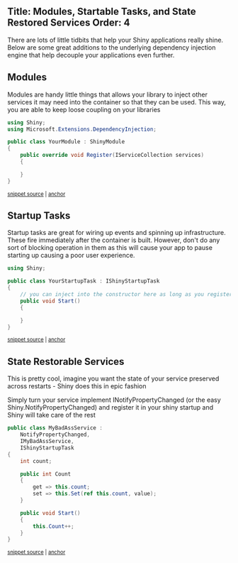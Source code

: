 Title: Modules, Startable Tasks, and State Restored Services
Order: 4
---

There are lots of little tidbits that help your Shiny applications really shine.  Below are some great additions to the underlying dependency injection engine that help decouple your applications even further.  

## Modules

Modules are handy little things that allows your library to inject other services it may need into the container so that they can be used.  This way, you are able to keep loose coupling on your libraries

<!-- snippet: YourModule.cs -->
<a id='snippet-YourModule.cs'></a>
```cs
using Shiny;
using Microsoft.Extensions.DependencyInjection;

public class YourModule : ShinyModule
{
    public override void Register(IServiceCollection services)
    {

    }
}
```
<sup><a href='/src/Snippets/YourModule.cs#L1-L10' title='File snippet `YourModule.cs` was extracted from'>snippet source</a> | <a href='#snippet-YourModule.cs' title='Navigate to start of snippet `YourModule.cs`'>anchor</a></sup>
<!-- endSnippet -->

## Startup Tasks

Startup tasks are great for wiring up events and spinning up infrastructure.  These fire immediately after the container is built.  However, don't do any sort of blocking operation in them as this will cause your app to pause starting up causing a poor user experience.

<!-- snippet: YourStartupTask.cs -->
<a id='snippet-YourStartupTask.cs'></a>
```cs
using Shiny;

public class YourStartupTask : IShinyStartupTask
{
    // you can inject into the constructor here as long as you register the service in the startup
    public void Start()
    {

    }
}
```
<sup><a href='/src/Snippets/YourStartupTask.cs#L1-L10' title='File snippet `YourStartupTask.cs` was extracted from'>snippet source</a> | <a href='#snippet-YourStartupTask.cs' title='Navigate to start of snippet `YourStartupTask.cs`'>anchor</a></sup>
<!-- endSnippet -->

## State Restorable Services

This is pretty cool, imagine you want the state of your service preserved across restarts - Shiny does this in epic fashion

Simply turn your service implement INotifyPropertyChanged (or the easy Shiny.NotifyPropertyChanged) and register it in your shiny startup and Shiny will take care of the rest

<!-- snippet: RestorableServices -->
<a id='snippet-restorableservices'></a>
```cs
public class MyBadAssService :
    NotifyPropertyChanged,
    IMyBadAssService,
    IShinyStartupTask
{
    int count;

    public int Count
    {
        get => this.count;
        set => this.Set(ref this.count, value);
    }

    public void Start()
    {
        this.Count++;
    }
}
```
<sup><a href='/src/Snippets/RestorableServices.cs#L3-L23' title='File snippet `restorableservices` was extracted from'>snippet source</a> | <a href='#snippet-restorableservices' title='Navigate to start of snippet `restorableservices`'>anchor</a></sup>
<!-- endSnippet -->
